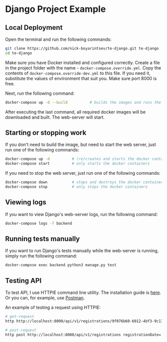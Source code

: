 # Django Project Example

## Local Deployment

Open the terminal and run the following commands:

```bash
git clone https://github.com/nick-boyarintsev/te-django.git te-django
cd te-django
```

Make sure you have Docker installed and configured correctly. Create a file in the project folder with the name - `docker-compose.override.yml`. Copy the contents of `docker-compose.override-dev.yml` to this file. If you need it, substitute the values of environment that suit you. Make sure port 8000 is free.

Next, run the following command:

```bash
docker-compose up -d --build          # builds the images and runs the containers
```

After executing the last command, all required docker images will be downloaded and built. The web-server will start.

## Starting or stopping work

If you don't need to build the image, but need to start the web server, just run one of the following commands:

```bash
docker-compose up -d          # (re)creates and starts the docker containers
docker-compose start          # only starts the docker containers
```

If you need to stop the web server, just run one of the following commands:

```bash
docker-compose down           # stops and destroys the docker containers
docker-compose stop           # only stops the docker containers
```

## Viewing logs

If you want to view Django's web-server logs, run the following command:

```bash
docker-compose logs -f backend
```

## Running tests manually

If you want to run Django's tests manually while the web-server is running, simply run the following command:

```bash
docker-compose exec backend python3 manage.py test
```

## Testing API

To test API, I use HTTPIE command line utility. The installation guide is [here](https://httpie.io/docs#installation). Or you can, for example, use [Postman](https://www.postman.com/).

An example of testing a request using HTTPIE:

```bash
# get-request
http http://localhost:8000/api/v1/registrations/9f076b60-6012-4bf3-9c17-87b7e0ed56c6

# post-request
http post http://localhost:8000/api/v1/registrations registrationDate='2021-01-01T00:00:00.000000+01:00' locale='en' person='{"firstName": "First", "lastName": "Last", "email": "test@test.com"}'
```